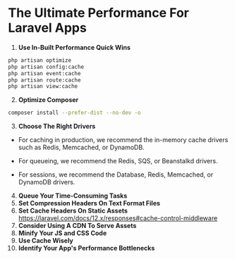 
# The Ultimate Performance For Laravel Apps

1. **Use In-Built Performance Quick Wins**
```bash
php artisan optimize
php artisan config:cache
php artisan event:cache
php artisan route:cache
php artisan view:cache
```

2. **Optimize Composer**
```bash
composer install --prefer-dist --no-dev -o
```

3. **Choose The Right Drivers**
- For caching in production, we recommend the in-memory cache drivers such as Redis, Memcached, or DynamoDB.

- For queueing, we recommend the Redis, SQS, or Beanstalkd drivers.

- For sessions, we recommend the Database, Redis, Memcached, or DynamoDB drivers.

4. **Queue Your Time-Consuming Tasks**
5. **Set Compression Headers On Text Format Files**
6. **Set Cache Headers On Static Assets**
   https://laravel.com/docs/12.x/responses#cache-control-middleware
7. **Consider Using A CDN To Serve Assets**
8. **Minify Your JS and CSS Code**
9. **Use Cache Wisely**
10. **Identify Your App's Performance Bottlenecks**

